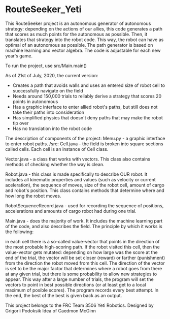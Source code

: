 # RouteSeeker_Yeti

This RouteSeeker project is an autonomous generator of autonomous strategy: depending on the actions of our allies, this code 
generates a path that scores as much points for the autonomous as possible. Then, it translates that strategy into the robot code. 
This way, the robot can have as optimal of an autonomous as possible. The path generator is based on machine learning and vector algebra.
The code is adjustable for each new year's game.


To run the project, use src/Main.main()


As of 21st of July, 2020, the current version:
 - Creates a path that avoids walls and uses an entered size of robot cell to successfully navigate on the field
 - Needs around 150,000 trials to reliably derive a strategy that scores 20 points in autonomous
 - Has a graphic interface to enter allied robot's paths, but still does not take their paths into consideration
 - Has simplified physics that doesn't deny paths that may make the robot tip over
 - Has no translation into the robot code


The description of components of the project:
 Menu.py - a graphic interface to enter robot paths.
 /src:
   Cell.java - the field is broken into square sections called cells. Each cell is an instance of Cell class.
   
   Vector.java - a class that works with vectors. This class also contains methods of checking whether the way is clean.
   
   Robot.java - this class is made specifically to describe OUR robot. It includes all kinematic properties and values (such as velocity or current aceleration), the 
sequence of moves, size of the robot cell, amount of cargo and robot's position. This class contains methods that determine where and how long the robot moves.
   
   RobotSequenceRecord.java - used for recording the sequence of positions, accelerations and amounts of cargo robot had during one trial.
   
   Main.java - does the majority of work. It includes the machine learning part of the code, and also describes the field. The principle by which 
it works is the following:

in each cell there is a so-called value-vector that points in the direction of the most probable high-scoring path. If the robot visited this cell, then the value-vector 
gets mutated: depending on how large was the score at the end of the trial, the vector will be set closer (reward) or farther (punishment) from 
the direction the robot moved from this cell. The direction of the vector is set to be the major factor that determines where a robot goes from there
at any given trial, but there is some probability to allow new strategies to appear. This way after a large number of trials, the program will set the vectors to
point in best possible directions (or at least get to a local maximum of posible scores). The program records every best attempt. In the end, the best of the best 
is given back as an output.





      
This project belongs to the FRC Team 3506 Yeti Robotics.
Designed by Grigorii Podoksik
Idea of Caedmon McGinn








